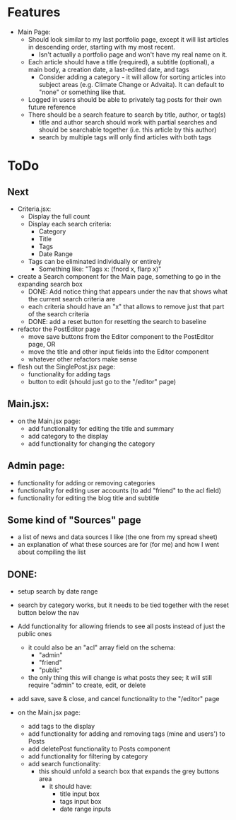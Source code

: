 
# Features

- Main Page:
  - Should look similar to my last portfolio page, except it will list articles in descending order, starting with my most recent.
    - Isn't actually a portfolio page and won't have my real name on it.
  - Each article should have a title (required), a subtitle (optional), a main body, a creation date, a last-edited date, and tags
    - Consider adding a category - it will allow for sorting articles into subject areas (e.g. Climate Change or Advaita). It can default to "none" or something like that.
  - Logged in users should be able to privately tag posts for their own future reference
  - There should be a search feature to search by title, author, or tag(s)
    - title and author search should work with partial searches and should be searchable together (i.e. this article by this author)
    - search by multiple tags will only find articles with both tags

# ToDo

## Next
- Criteria.jsx:
  - Display the full count
  - Display each search criteria:
    - Category
    - Title
    - Tags
    - Date Range
  - Tags can be eliminated individually or entirely
    - Something like: "Tags x: (fnord x, flarp x)"
- create a Search component for the Main page, something to go in the expanding search box
  - DONE: Add notice thing that appears under the nav that shows what the current search criteria are
  - each criteria should have an "x" that allows to remove just that part of the search criteria
  - DONE: add a reset button for resetting the search to baseline
- refactor the PostEditor page
  - move save buttons from the Editor component to the PostEditor page, OR
  - move the title and other input fields into the Editor component
  - whatever other refactors make sense
- flesh out the SinglePost.jsx page:
  - functionality for adding tags
  - button to edit (should just go to the "/editor" page)

## Main.jsx:
- on the Main.jsx page:
  - add functionality for editing the title and summary
  - add category to the display
  - add functionality for changing the category

## Admin page:
  - functionality for adding or removing categories
  - functionality for editing user accounts (to add "friend" to the acl field)
  - functionality for editing the blog title and subtitle

## Some kind of "Sources" page
  - a list of news and data sources I like (the one from my spread sheet)
  - an explanation of what these sources are for (for me) and how I went about compiling the list





## DONE:
- setup search by date range
- search by category works, but it needs to be tied together with the reset button below the nav
- Add functionality for allowing friends to see all posts instead of just the public ones
  - it could also be an "acl" array field on the schema:
    - "admin"
    - "friend"
    - "public"
  - the only thing this will change is what posts they see; it will still require "admin" to create, edit, or delete
- add save, save & close, and cancel functionality to the "/editor" page

- on the Main.jsx page:
  - add tags to the display
  - add functionality for adding and removing tags (mine and users') to Posts
  - add deletePost functionality to Posts component
  - add functionality for filtering by category
  - add search functionality:
    - this should unfold a search box that expands the grey buttons area
        - it should have:
          - title input box
          - tags input box
          - date range inputs
